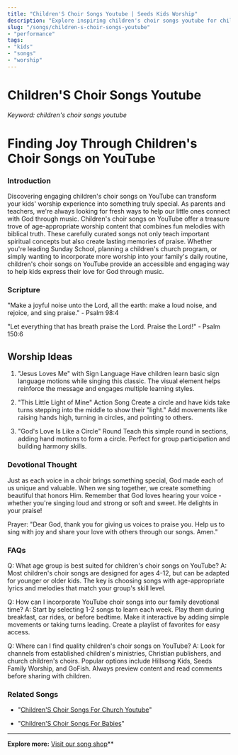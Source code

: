 ```yaml
---
title: "Children'S Choir Songs Youtube | Seeds Kids Worship"
description: "Explore inspiring children's choir songs youtube for children's worship and faith development. Biblical music resources for families and ministry."
slug: "/songs/children-s-choir-songs-youtube"
- "performance"
tags:
- "kids"
- "songs"
- "worship"
---
```


# Children'S Choir Songs Youtube

_Keyword: children's choir songs youtube_

# Finding Joy Through Children's Choir Songs on YouTube

### Introduction
Discovering engaging children's choir songs on YouTube can transform your kids' worship experience into something truly special. As parents and teachers, we're always looking for fresh ways to help our little ones connect with God through music. Children's choir songs on YouTube offer a treasure trove of age-appropriate worship content that combines fun melodies with biblical truth. These carefully curated songs not only teach important spiritual concepts but also create lasting memories of praise. Whether you're leading Sunday School, planning a children's church program, or simply wanting to incorporate more worship into your family's daily routine, children's choir songs on YouTube provide an accessible and engaging way to help kids express their love for God through music.

### Scripture
"Make a joyful noise unto the Lord, all the earth: make a loud noise, and rejoice, and sing praise." - Psalm 98:4

"Let everything that has breath praise the Lord. Praise the Lord!" - Psalm 150:6

## Worship Ideas
1. "Jesus Loves Me" with Sign Language
Have children learn basic sign language motions while singing this classic. The visual element helps reinforce the message and engages multiple learning styles.

2. "This Little Light of Mine" Action Song
Create a circle and have kids take turns stepping into the middle to show their "light." Add movements like raising hands high, turning in circles, and pointing to others.

3. "God's Love Is Like a Circle" Round
Teach this simple round in sections, adding hand motions to form a circle. Perfect for group participation and building harmony skills.

### Devotional Thought
Just as each voice in a choir brings something special, God made each of us unique and valuable. When we sing together, we create something beautiful that honors Him. Remember that God loves hearing your voice - whether you're singing loud and strong or soft and sweet. He delights in your praise!

Prayer: "Dear God, thank you for giving us voices to praise you. Help us to sing with joy and share your love with others through our songs. Amen."

### FAQs

Q: What age group is best suited for children's choir songs on YouTube?
A: Most children's choir songs are designed for ages 4-12, but can be adapted for younger or older kids. The key is choosing songs with age-appropriate lyrics and melodies that match your group's skill level.

Q: How can I incorporate YouTube choir songs into our family devotional time?
A: Start by selecting 1-2 songs to learn each week. Play them during breakfast, car rides, or before bedtime. Make it interactive by adding simple movements or taking turns leading. Create a playlist of favorites for easy access.

Q: Where can I find quality children's choir songs on YouTube?
A: Look for channels from established children's ministries, Christian publishers, and church children's choirs. Popular options include Hillsong Kids, Seeds Family Worship, and GoFish. Always preview content and read comments before sharing with children.

### Related Songs

- "[Children'S Choir Songs For Church Youtube](/songs/children-s-choir-songs-for-church-youtube/)"

- "[Children'S Choir Songs For Babies](/songs/children-s-choir-songs-for-babies/)"

---

**Explore more:** [Visit our song shop](https://seedskidsworship.com/shop)**

<!-- Schema Markup -->
<script type="application/ld+json">
{
  "@context": "https://schema.org",
  "@type": "MusicRecording",
  "name": "Children'S Choir Songs Youtube",
  "byArtist": {
    "@type": "MusicGroup",
    "name": "Seeds Kids Worship"
  },
  "isFamilyFriendly": true,
  "url": "https://seedskidsworship.com/songs/children-s-choir-songs-youtube/"
}
</script>